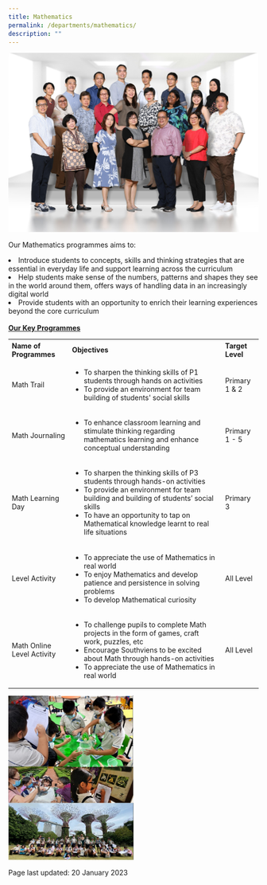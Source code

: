```yaml
---
title: Mathematics
permalink: /departments/mathematics/
description: ""
---
```

<img src="/images/math1.jpg">
<p>Our Mathematics programmes aims to:</p>
<li>Introduce students to concepts, skills and thinking strategies that are essential in everyday life and support learning across the curriculum
</li><li>Help students make sense of the numbers, patterns and shapes they see in the world around them, offers ways of handling data in an increasingly digital world 
</li><li>Provide students with an opportunity to enrich their learning experiences beyond the core curriculum<br><br>
<strong><u>Our Key Programmes</u></strong>
<table>
	<tbody>
		<tr>
			<th>Name of Programmes</th>
			<th>Objectives</th>
			<th>Target Level</th>
		</tr>
		<tr>
			<td>Math Trail</td>
			<td><ul><li>To sharpen the thinking skills of P1 students through hands on activities</li><li>To provide an environment for team building of students' social skills</li></ul></td>
			<td>Primary 1 &amp; 2</td>
		</tr>
		<tr>
			<td>Math Journaling</td>
			<td><ul><li>To enhance classroom learning and stimulate thinking regarding mathematics learning and enhance conceptual understanding</li></ul></td>
			<td>Primary 1 - 5</td>
		</tr>
		<tr>
			<td>Math Learning Day</td>
			<td><ul><li>To sharpen the thinking skills of P3 students through hands-on activities</li><li>To provide an environment for team building and building of students’ social skills</li><li>To have an opportunity to tap on Mathematical knowledge learnt to real life situations</li></ul></td>
			<td>Primary 3</td>
		</tr>
		<tr>
			<td>Level Activity</td>
			<td><ul><li>To appreciate the use of Mathematics in real world</li><li>To enjoy Mathematics and develop patience and persistence in solving problems</li><li>To develop Mathematical curiosity</li></ul></td>
			<td>All Level</td>
		</tr>
		<tr>
			<td>Math Online Level Activity</td>
			<td><ul><li>To challenge pupils to complete Math projects in the form of games, craft work, puzzles, etc</li><li>Encourage Southviens to be excited about Math through hands-on activities</li><li>To appreciate the use of Mathematics in real world</li></ul></td>
			<td>All Level</td>
		</tr>
	</tbody>
	</table>
	<img style="width: 50%" src="/images/Maths%20webpage.jpg">
<p>Page last updated: 20 January 2023</p></li>